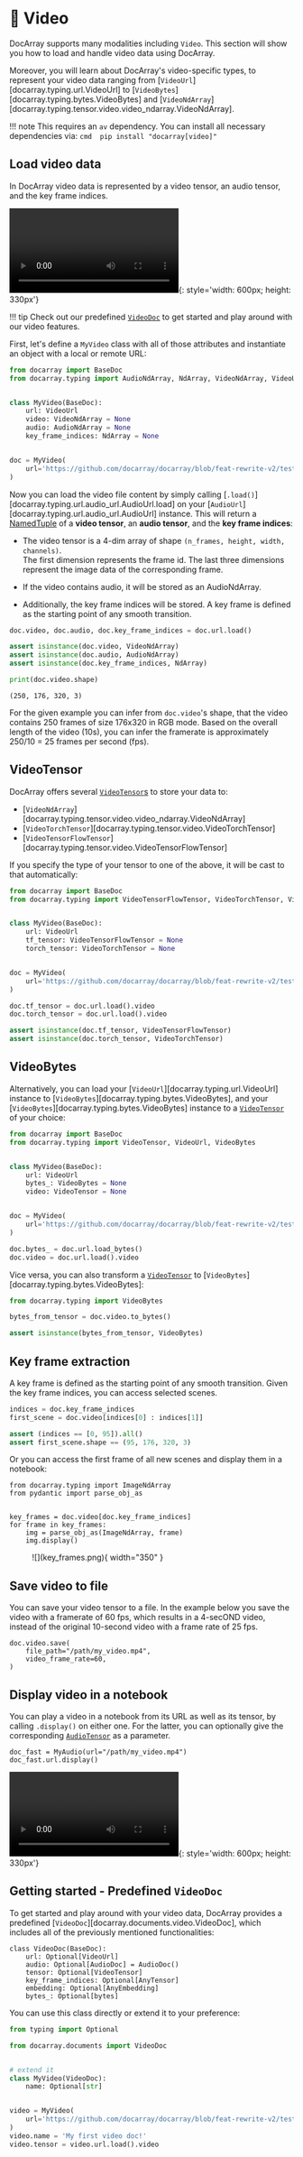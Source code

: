 # 🎥 Video

DocArray supports many modalities including `Video`.
This section will show you how to load and handle video data using DocArray.

Moreover, you will learn about DocArray's video-specific types, to represent your video data ranging from [`VideoUrl`][docarray.typing.url.VideoUrl] to [`VideoBytes`][docarray.typing.bytes.VideoBytes] and [`VideoNdArray`][docarray.typing.tensor.video.video_ndarray.VideoNdArray].

!!! note
    This requires an `av` dependency. You can install all necessary dependencies via:
    ```cmd 
    pip install "docarray[video]"
    ```

## Load video data

In DocArray video data is represented by a video tensor, an audio tensor, and the key frame indices. 

![type:video](mov_bbb.mp4){: style='width: 600px; height: 330px'}

!!! tip
    Check out our predefined [`VideoDoc`](#getting-started-predefined-videodoc) to get started and play around with our video features.

First, let's define a `MyVideo` class with all of those attributes and instantiate an object with a local or remote URL:

```python
from docarray import BaseDoc
from docarray.typing import AudioNdArray, NdArray, VideoNdArray, VideoUrl


class MyVideo(BaseDoc):
    url: VideoUrl
    video: VideoNdArray = None
    audio: AudioNdArray = None
    key_frame_indices: NdArray = None


doc = MyVideo(
    url='https://github.com/docarray/docarray/blob/feat-rewrite-v2/tests/toydata/mov_bbb.mp4?raw=true'
)
```

Now you can load the video file content by simply calling [`.load()`][docarray.typing.url.audio_url.AudioUrl.load] on your [`AudioUrl`][docarray.typing.url.audio_url.AudioUrl] instance.
This will return a [NamedTuple](https://docs.python.org/3/library/typing.html#typing.NamedTuple) of a **video tensor**, an **audio tensor**, and the **key frame indices**:

- The video tensor is a 4-dim array of shape `(n_frames, height, width, channels)`. <br>The first dimension represents the frame id. 
The last three dimensions represent the image data of the corresponding frame. 

- If the video contains audio, it will be stored as an AudioNdArray.

- Additionally, the key frame indices will be stored. A key frame is defined as the starting point of any smooth transition.


```python
doc.video, doc.audio, doc.key_frame_indices = doc.url.load()

assert isinstance(doc.video, VideoNdArray)
assert isinstance(doc.audio, AudioNdArray)
assert isinstance(doc.key_frame_indices, NdArray)

print(doc.video.shape)
```
``` { .text .no-copy }
(250, 176, 320, 3)
```
For the given example you can infer from `doc.video`'s shape, that the video contains 250 frames of size 176x320 in RGB mode. 
Based on the overall length of the video (10s), you can infer the framerate is approximately 250/10 = 25 frames per second (fps).


## VideoTensor

DocArray offers several [`VideoTensor`s](../../../../api_references/typing/tensor/video) to store your data to:

- [`VideoNdArray`][docarray.typing.tensor.video.video_ndarray.VideoNdArray]
- [`VideoTorchTensor`][docarray.typing.tensor.video.VideoTorchTensor]
- [`VideoTensorFlowTensor`][docarray.typing.tensor.video.VideoTensorFlowTensor]

If you specify the type of your tensor to one of the above, it will be cast to that automatically:

```python hl_lines="7 8 15 16"
from docarray import BaseDoc
from docarray.typing import VideoTensorFlowTensor, VideoTorchTensor, VideoUrl


class MyVideo(BaseDoc):
    url: VideoUrl
    tf_tensor: VideoTensorFlowTensor = None
    torch_tensor: VideoTorchTensor = None


doc = MyVideo(
    url='https://github.com/docarray/docarray/blob/feat-rewrite-v2/tests/toydata/mov_bbb.mp4?raw=true'
)

doc.tf_tensor = doc.url.load().video
doc.torch_tensor = doc.url.load().video

assert isinstance(doc.tf_tensor, VideoTensorFlowTensor)
assert isinstance(doc.torch_tensor, VideoTorchTensor)
```



## VideoBytes

Alternatively, you can load your [`VideoUrl`][docarray.typing.url.VideoUrl] instance to [`VideoBytes`][docarray.typing.bytes.VideoBytes], and your [`VideoBytes`][docarray.typing.bytes.VideoBytes] instance to a [`VideoTensor`](../../../../api_references/typing/tensor/video) of your choice:

```python hl_lines="15 16"
from docarray import BaseDoc
from docarray.typing import VideoTensor, VideoUrl, VideoBytes


class MyVideo(BaseDoc):
    url: VideoUrl
    bytes_: VideoBytes = None
    video: VideoTensor = None


doc = MyVideo(
    url='https://github.com/docarray/docarray/blob/feat-rewrite-v2/tests/toydata/mov_bbb.mp4?raw=true'
)

doc.bytes_ = doc.url.load_bytes()
doc.video = doc.url.load().video
```
 
Vice versa, you can also transform a [`VideoTensor`](../../../../api_references/typing/tensor/video) to  [`VideoBytes`][docarray.typing.bytes.VideoBytes]:

```python
from docarray.typing import VideoBytes

bytes_from_tensor = doc.video.to_bytes()

assert isinstance(bytes_from_tensor, VideoBytes)
```


## Key frame extraction

A key frame is defined as the starting point of any smooth transition.
Given the key frame indices, you can access selected scenes.

```python
indices = doc.key_frame_indices
first_scene = doc.video[indices[0] : indices[1]]

assert (indices == [0, 95]).all()
assert first_scene.shape == (95, 176, 320, 3)
```

Or you can access the first frame of all new scenes and display them in a notebook:

``` { .python }
from docarray.typing import ImageNdArray
from pydantic import parse_obj_as


key_frames = doc.video[doc.key_frame_indices]
for frame in key_frames:
    img = parse_obj_as(ImageNdArray, frame)
    img.display()
```

<figure markdown>
  ![](key_frames.png){ width="350" }
</figure>



## Save video to file

You can save your video tensor to a file. In the example below you save the video with a framerate of 60 fps, which results in a 4-secOND video, instead of the original 10-second video with a frame rate of 25 fps. 
``` { .python }
doc.video.save(
    file_path="/path/my_video.mp4",
    video_frame_rate=60,
)
```

## Display video in a notebook

You can play a video in a notebook from its URL as well as its tensor, by calling `.display()` on either one. For the latter, you can optionally give the corresponding [`AudioTensor`](../../../../api_references/typing/tensor/audio) as a parameter.

``` { .python }
doc_fast = MyAudio(url="/path/my_video.mp4")
doc_fast.url.display()
```
![type:video](mov_bbb_framerate_60.mp4){: style='width: 600px; height: 330px'}



## Getting started - Predefined `VideoDoc`

To get started and play around with your video data, DocArray provides a predefined [`VideoDoc`][docarray.documents.video.VideoDoc], which includes all of the previously mentioned functionalities:

``` { .python }
class VideoDoc(BaseDoc):
    url: Optional[VideoUrl]
    audio: Optional[AudioDoc] = AudioDoc()
    tensor: Optional[VideoTensor]
    key_frame_indices: Optional[AnyTensor]
    embedding: Optional[AnyEmbedding]
    bytes_: Optional[bytes]
```

You can use this class directly or extend it to your preference:

```python
from typing import Optional

from docarray.documents import VideoDoc


# extend it
class MyVideo(VideoDoc):
    name: Optional[str]


video = MyVideo(
    url='https://github.com/docarray/docarray/blob/feat-rewrite-v2/tests/toydata/mov_bbb.mp4?raw=true'
)
video.name = 'My first video doc!'
video.tensor = video.url.load().video
```